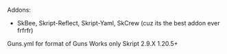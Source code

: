 Addons: 
- SkBee, Skript-Reflect, Skript-Yaml, SkCrew (cuz its the best addon ever frfrfr)


Guns.yml for format of Guns
Works only Skript 2.9.X 1.20.5+
